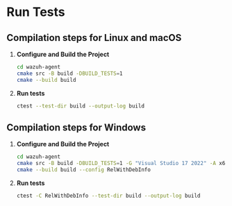 # Run Tests

## Compilation steps for Linux and macOS

1. **Configure and Build the Project**

    ```bash
    cd wazuh-agent
    cmake src -B build -DBUILD_TESTS=1
    cmake --build build
    ```

2. **Run tests**

    ```bash
    ctest --test-dir build --output-log build
    ```

## Compilation steps for Windows

1. **Configure and Build the Project**

    ```bash
    cd wazuh-agent
    cmake src -B build -DBUILD_TESTS=1 -G "Visual Studio 17 2022" -A x64
    cmake --build build --config RelWithDebInfo
    ```

2. **Run tests**

    ```bash
    ctest -C RelWithDebInfo --test-dir build --output-log build
    ```
